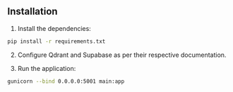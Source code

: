 ## Installation

1. Install the dependencies:
```bash
pip install -r requirements.txt
```

2. Configure Qdrant and Supabase as per their respective documentation.

3. Run the application:
```bash
gunicorn --bind 0.0.0.0:5001 main:app
```